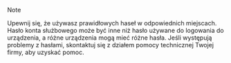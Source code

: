   > [!NOTE]
  > Upewnij się, że używasz prawidłowych haseł w odpowiednich miejscach. Hasło konta służbowego może być inne niż hasło używane do logowania do urządzenia, a różne urządzenia mogą mieć różne hasła. Jeśli występują problemy z hasłami, skontaktuj się z działem pomocy technicznej Twojej firmy, aby uzyskać pomoc.
